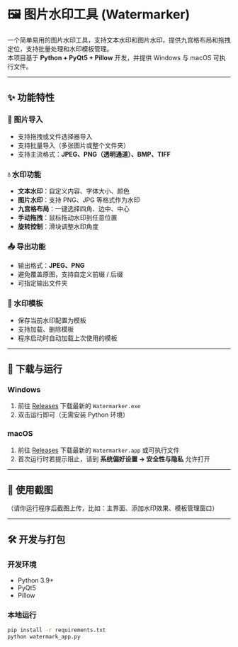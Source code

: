 # 🖼️ 图片水印工具 (Watermarker)

一个简单易用的图片水印工具，支持文本水印和图片水印，提供九宫格布局和拖拽定位，支持批量处理和水印模板管理。  
本项目基于 **Python + PyQt5 + Pillow** 开发，并提供 Windows 与 macOS 可执行文件。

---

## ✨ 功能特性

### 📂 图片导入
- 支持拖拽或文件选择器导入
- 支持批量导入（多张图片或整个文件夹）
- 支持主流格式：**JPEG、PNG（透明通道）、BMP、TIFF**

### 💧 水印功能
- **文本水印**：自定义内容、字体大小、颜色
- **图片水印**：支持 PNG、JPG 等格式作为水印
- **九宫格布局**：一键选择四角、边中、中心
- **手动拖拽**：鼠标拖动水印到任意位置
- **旋转控制**：滑块调整水印角度

### 📤 导出功能
- 输出格式：**JPEG、PNG**
- 避免覆盖原图，支持自定义前缀 / 后缀
- 可指定输出文件夹

### 📑 水印模板
- 保存当前水印配置为模板
- 支持加载、删除模板
- 程序启动时自动加载上次使用的模板

---

## 🚀 下载与运行

### Windows
1. 前往 [Releases](https://github.com/你的仓库地址/releases) 下载最新的 `Watermarker.exe`
2. 双击运行即可（无需安装 Python 环境）

### macOS
1. 前往 [Releases](https://github.com/你的仓库地址/releases) 下载最新的 `Watermarker.app` 或可执行文件
2. 首次运行时若提示阻止，请到 **系统偏好设置 → 安全性与隐私** 允许打开

---

## 📸 使用截图
（请你运行程序后截图上传，比如：主界面、添加水印效果、模板管理窗口）

---

## 🛠️ 开发与打包

### 开发环境
- Python 3.9+
- PyQt5
- Pillow

### 本地运行
```bash
pip install -r requirements.txt
python watermark_app.py
